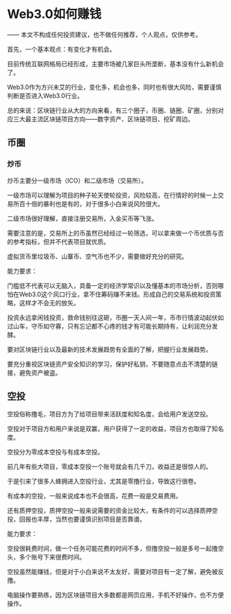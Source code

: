 Web3.0如何赚钱
============
—— 本文不构成任何投资建议，也不做任何推荐，个人观点，仅供参考。

首先，一个基本观点：有变化才有机会。

目前传统互联网格局已经形成，主要市场被几家巨头所垄断，基本没有什么新机会了。

Web3.0作为方兴未艾的行业，变化多，机会也多，同时也有很大风险，需要谨慎判断是否进入Web3.0行业。

总的来说：区块链行业从大的方向来看，有三个圈子，币圈、链圈、矿圈，分别对应三大最主流区块链项目方向——数字资产、区块链项目、挖矿周边。

## 币圈

### 炒币

炒币主要分一级市场（ICO）和二级市场（交易所）。

一级市场可以理解为项目的种子轮天使轮投资，风险较高，在行情好的时候一上交易所百十倍的暴利也是有的，对于很多小白来说风险很大。

二级市场很好理解，直接注册交易所，入金买币等飞涨。

需要注意的是，交易所上的币虽然已经经过一轮筛选，可以拿来做一个币优质与否的参考指标，但并不代表项目就优质。

虚拟货币里垃圾币、山寨币、空气币也不少，需要做好充分的研究。

能力要求：

门槛低不代表可以无脑入，具备一定的经济学常识以及懂基本的市场分析，否则哪怕在Web3.0这个风口行业，拿不住筹码赚不来钱。形成自己的交易系统和投资策略，这样才不会无的放矢。

投资永远拿闲钱投资，救命钱别往这砸，币圈一天人间一年，币市行情波动起伏如过山车，守币如守寡，只有忘记都不心疼的钱才有可能长期持有，让利润充分发酵。

要对区块链行业以及最新的技术发展趋势有全面的了解，把握行业发展趋势。

要充分重视区块链资产安全知识的学习，保护好私钥，不要随意点击不清楚的链接，避免资产被盗。


## 空投

空投俗称撸毛，项目方为了给项目带来活跃度和知名度，会给用户发送空投。

空投对于项目方和用户来说是双赢，用户获得了一定的收益，项目方也取得了知名度。

空投分为零成本空投与有成本空投。

前几年有些大项目，零成本空投一个账号就会有几千刀，收益还是很惊人的。

于是引来了很多人蜂拥进入空投行业，尤其是零撸行业，导致这行很卷。

有成本的空投，一般来说成本也不会很高，花费一般是交易费用。

还有质押空投，质押空投一般来说需要的资金比较大，有条件的可以选择质押空投，回报也丰厚，当然也要谨慎识别项目是否靠谱。

能力要求：

空投很耗费时间，做一个任务可能花费的时间不多，但撸空投一般是多号一起撸空头，多个账号下来很费时间。

空投虽然能赚钱，但是对于小白来说不太友好，需要对项目有一定了解，避免被反撸。

电脑操作要熟练，因为区块链项目大多数都是网页应用，手机不好操作，也不方便操作。
